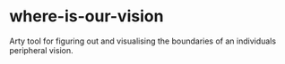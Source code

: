 # where-is-our-vision
Arty tool for figuring out and visualising the boundaries of an individuals peripheral vision. 
